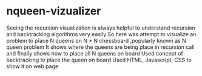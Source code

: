 # nqueen-vizualizer
Seeing the recursion visualization is always helpful to understand recursion and backtracking algorithms very easily.So here was attempt to visualize an problem to place N queens on N * N chessboard ,popularly known as N queen problem
It shows where the queens are being place in recursion call and finally shows how to place all N queens on board
Used concept of backtracking to place the queen on board
Used HTML, Javascript, CSS to show it on web page
